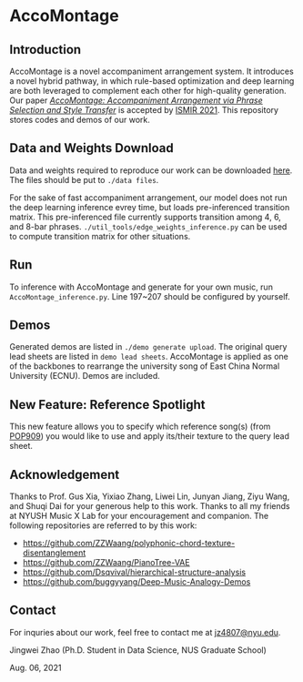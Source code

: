 # AccoMontage

## Introduction
AccoMontage is a novel accompaniment arrangement system. It introduces a novel hybrid pathway, in which rule-based optimization and deep learning are both leveraged to complement each other for high-quality generation. Our paper [*AccoMontage: Accompaniment Arrangement via Phrase Selection and Style Transfer*](https://arxiv.org/abs/2108.11213) is accepted by [ISMIR 2021](https://ismir2021.ismir.net/). This repository stores codes and demos of our work.

## Data and Weights Download
Data and weights required to reproduce our work can be downloaded [here](https://drive.google.com/drive/folders/14sR11NR7jDPMLtCAYbuK5KwLdc7jSKZv?usp=sharing). The files should be put to `./data files`.

For the sake of fast accompaniment arrangement, our model does not run the deep learning inference evrey time, but loads pre-inferenced transition matrix. This pre-inferenced file currently supports transition among 4, 6, and 8-bar phrases. `./util_tools/edge_weights_inference.py` can be used to compute transition matrix for other situations.

## Run
To inference with AccoMontage and generate for your own music, run `AccoMontage_inference.py`. Line 197~207 should be configured by yourself.

## Demos
Generated demos are listed in `./demo generate upload`. The original query lead sheets are listed in `demo lead sheets`. AccoMontage is applied as one of the backbones to rearrange the university song of East China Normal University (ECNU). Demos are included.

## New Feature: Reference Spotlight
This new feature allows you to specify which reference song(s) (from [POP909](https://github.com/music-x-lab/POP909-Dataset)) you would like to use and apply its/their texture to the query lead sheet.

## Acknowledgement
Thanks to Prof. Gus Xia, Yixiao Zhang, Liwei Lin, Junyan Jiang, Ziyu Wang, and Shuqi Dai for your generous help to this work. Thanks to all my friends at NYUSH Music X Lab for your encouragement and companion. The following repositories are referred to by this work:

- https://github.com/ZZWaang/polyphonic-chord-texture-disentanglement
- https://github.com/ZZWaang/PianoTree-VAE 
- https://github.com/Dsqvival/hierarchical-structure-analysis
- https://github.com/buggyyang/Deep-Music-Analogy-Demos

## Contact
For inquries about our work, feel free to contact me at jz4807@nyu.edu.

Jingwei Zhao (Ph.D. Student in Data Science, NUS Graduate School)

Aug. 06, 2021